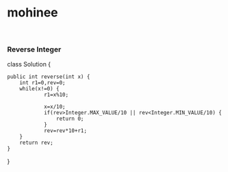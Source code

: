 # mohinee
<br>
<h3>Reverse Integer</h3>
class Solution {


    public int reverse(int x) {
        int r1=0,rev=0;
        while(x!=0) {
                r1=x%10;
                
                x=x/10;
                if(rev>Integer.MAX_VALUE/10 || rev<Integer.MIN_VALUE/10) {
                    return 0;
                }
                rev=rev*10+r1;
        }
        return rev;
    }
}
